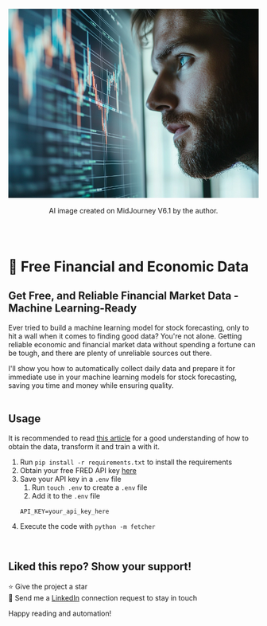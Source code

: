 <p align="center">
  <img src="./watching_market.png" alt="Description of the image">
</p>
<p align="center">
  AI image created on MidJourney V6.1 by the author.
</p><br>
<br>

# 🚀 Free Financial and Economic Data <br>


## Get Free, and Reliable Financial Market Data - Machine Learning-Ready

Ever tried to build a machine learning model for stock forecasting, only to hit 
a wall when it comes to finding good data? You're not alone. Getting reliable 
economic and financial market data without spending a fortune can be tough, 
and there are plenty of unreliable sources out there.

I'll show you how to automatically collect daily data and prepare it for 
immediate use in your machine learning models for stock forecasting, saving 
you time and money while ensuring quality.
<br>
<br>
## Usage

It is recommended to read [this article](https://levelup.gitconnected.com/get-free-and-reliable-financial-market-data-machine-learning-ready-246e59b00cea) 
for a good understanding of how to obtain the data, transform it and train a
with it.

1. Run `pip install -r requirements.txt` to install the requirements
2. Obtain your free FRED API key [here](https://fred.stlouisfed.org/docs/api/api_key.html)
3. Save your API key in a `.env` file
   1. Run `touch .env` to create a `.env` file
   2. Add it to the `.env` file 
    ```
    API_KEY=your_api_key_here
    ```
4. Execute the code with `python -m fetcher`
<br>

## Liked this repo? Show your support!
⭐ Give the project a star <br>
🤝 Send me a [LinkedIn](https://www.linkedin.com/in/philippe-ostiguy/) connection request to stay in touch

Happy reading and automation!
